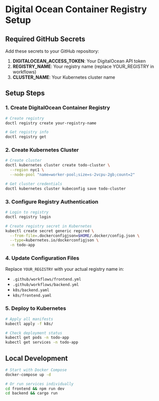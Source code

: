 # Digital Ocean Container Registry Setup

## Required GitHub Secrets

Add these secrets to your GitHub repository:

1. **DIGITALOCEAN_ACCESS_TOKEN**: Your DigitalOcean API token
2. **REGISTRY_NAME**: Your registry name (replace YOUR_REGISTRY in workflows)  
3. **CLUSTER_NAME**: Your Kubernetes cluster name

## Setup Steps

### 1. Create DigitalOcean Container Registry
```bash
# Create registry
doctl registry create your-registry-name

# Get registry info
doctl registry get
```

### 2. Create Kubernetes Cluster
```bash
# Create cluster
doctl kubernetes cluster create todo-cluster \
  --region nyc1 \
  --node-pool "name=worker-pool;size=s-2vcpu-2gb;count=2"

# Get cluster credentials
doctl kubernetes cluster kubeconfig save todo-cluster
```

### 3. Configure Registry Authentication
```bash
# Login to registry
doctl registry login

# Create registry secret in Kubernetes
kubectl create secret generic regcred \
  --from-file=.dockerconfigjson=$HOME/.docker/config.json \
  --type=kubernetes.io/dockerconfigjson \
  -n todo-app
```

### 4. Update Configuration Files

Replace `YOUR_REGISTRY` with your actual registry name in:
- `.github/workflows/frontend.yml`
- `.github/workflows/backend.yml` 
- `k8s/backend.yaml`
- `k8s/frontend.yaml`

### 5. Deploy to Kubernetes

```bash
# Apply all manifests
kubectl apply -f k8s/

# Check deployment status
kubectl get pods -n todo-app
kubectl get services -n todo-app
```

## Local Development

```bash
# Start with Docker Compose
docker-compose up -d

# Or run services individually
cd frontend && npm run dev
cd backend && cargo run
```